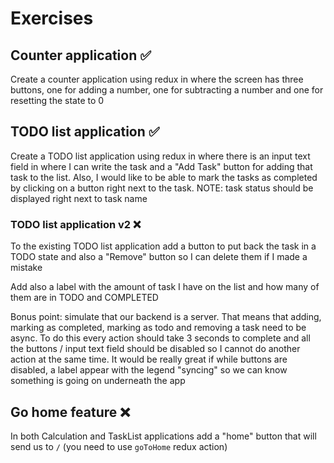 # Exercises

## Counter application :white_check_mark:

Create a counter application using redux in where the screen has three buttons, one for adding a number, one for subtracting a number and one for resetting the state to 0

## TODO list application :white_check_mark:

Create a TODO list application using redux in where there is an input text field in where I can write the task and a "Add Task" button for adding that task to the list. Also, I would like to be able to mark the tasks as completed by clicking on a button right next to the task. NOTE: task status should be displayed right next to task name

### TODO list application v2 :x:

To the existing TODO list application add a button to put back the task in a TODO state and also a "Remove" button so I can delete them if I made a mistake

Add also a label with the amount of task I have on the list and how many of them are in TODO and COMPLETED

Bonus point: simulate that our backend is a server. That means that adding, marking as completed, marking as todo and removing a task need to be async. To do this every action should take 3 seconds to complete and all the buttons / input text field should be disabled so I cannot do another action at the same time. It would be really great if while buttons are disabled, a label appear with the legend "syncing" so we can know something is going on underneath the app

## Go home feature :x:

In both Calculation and TaskList applications add a "home" button that will send us to `/` (you need to use `goToHome` redux action)
